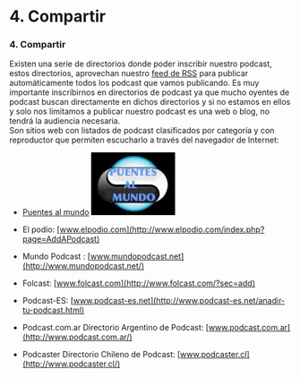 # 4\. Compartir

### **4\. Compartir**

Existen una serie de directorios donde poder inscribir nuestro podcast, estos directorios, aprovechan nuestro [feed de RSS](http://es.wikipedia.org/wiki/Fuente_web) para publicar automáticamente todos los podcast que vamos publicando. Es muy importante inscribirnos en directorios de podcast ya que mucho oyentes de podcast buscan directamente en dichos directorios y si no estamos en ellos y solo nos limitamos a publicar nuestro podcast es una web o blog, no tendrá la audiencia necesaria.  
Son sitios web con listados de podcast clasificados por categoría y con reproductor que permiten escucharlo a través del navegador de Internet:


*   [Puentes al mundo](http://puentesalmundo.net/) ![Puentes](img/puentes.jpg "Puentes")

*   El podio: [www.elpodio.com](http://www.elpodio.com/index.php?page=AddAPodcast)
*   Mundo Podcast : [www.mundopodcast.net](http://www.mundopodcast.net/)
*   Folcast: [www.folcast.com](http://www.folcast.com/?sec=add)
*   Podcast-ES: [www.podcast-es.net](http://www.podcast-es.net/anadir-tu-podcast.html)
*   Podcast.com.ar Directorio Argentino de Podcast: [www.podcast.com.ar](http://www.podcast.com.ar/)
*   Podcaster Directorio Chileno de Podcast: [www.podcaster.cl](http://www.podcaster.cl/)